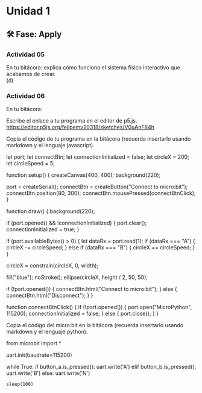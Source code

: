 # Unidad 1

## 🛠 Fase: Apply

### Actividad 05

En tu bitácora: explica cómo funciona el sistema físico interactivo que acabamos de crear.  
(d)

### Actividad 06

En tu bitácora:

Escribe el enlace a tu programa en el editor de p5.js.
https://editor.p5js.org/felipemv20318/sketches/V0uAnF84h

Copia el código de tu programa en la bitácora (recuerda insertarlo usando markdown y el lenguaje javascript).

let port;
let connectBtn;
let connectionInitialized = false;
let circleX = 200;
let circleSpeed = 5;

function setup() {
  createCanvas(400, 400);
  background(220);

  port = createSerial();
  connectBtn = createButton("Connect to micro:bit");
  connectBtn.position(80, 300);
  connectBtn.mousePressed(connectBtnClick);
}

function draw() {
  background(220);

  if (port.opened() && !connectionInitialized) {
    port.clear();
    connectionInitialized = true;
  }

  if (port.availableBytes() > 0) {
    let dataRx = port.read(1);
    if (dataRx === "A") {
      circleX -= circleSpeed;
    } else if (dataRx === "B") {
      circleX += circleSpeed;
    }
  }

  circleX = constrain(circleX, 0, width);

  fill("blue");
  noStroke();
  ellipse(circleX, height / 2, 50, 50);

  if (!port.opened()) {
    connectBtn.html("Connect to micro:bit");
  } else {
    connectBtn.html("Disconnect");
  }
}

function connectBtnClick() {
  if (!port.opened()) {
    port.open("MicroPython", 115200);
    connectionInitialized = false;
  } else {
    port.close();
  }
}


Copia el código del micro:bit en la bitácora (recuerda insertarlo usando markdown y el lenguaje python).

from microbit import *

uart.init(baudrate=115200)

while True:
    if button_a.is_pressed():
        uart.write('A')
    elif button_b.is_pressed():
        uart.write('B')
    else:
        uart.write('N')

    sleep(100)


